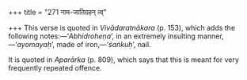+++
title = "271 नाम-जातिग्रहन् त्व्"

+++
This verse is quoted in *Vivādaratnākara* (p. 153), which adds the
following notes:—‘*Abhidroheṇa*’, in an extremely insulting
manner,—‘*ayomayaḥ*’, made of iron,—‘*śaṅkuḥ*’, nail.

It is quoted in *Aparārka* (p. 809), which says that this is meant for
very frequently repeated offence.


